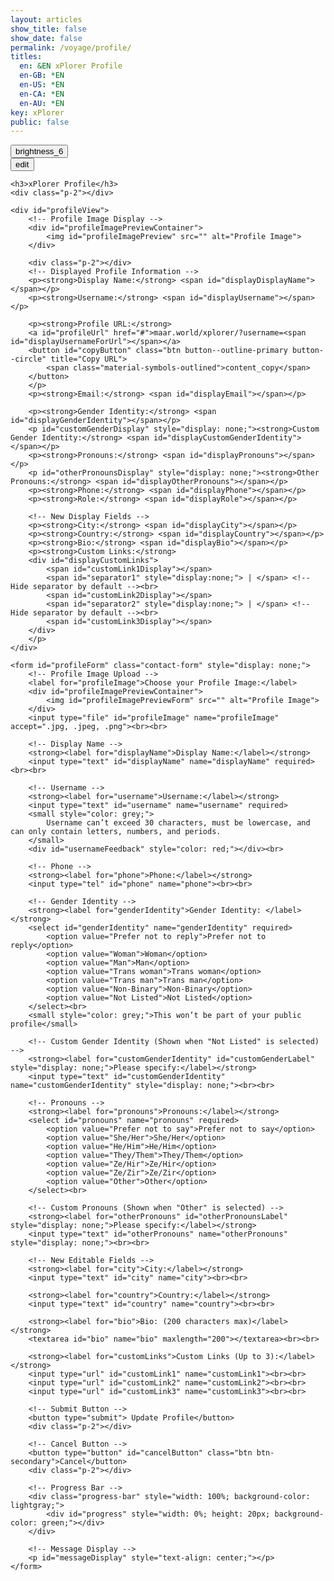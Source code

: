 ```yaml
---
layout: articles
show_title: false
show_date: false
permalink: /voyage/profile/
titles:
  en: &EN xPlorer Profile
  en-GB: *EN
  en-US: *EN
  en-CA: *EN
  en-AU: *EN
key: xPlorer
public: false 
---
```


<div class="p-5"></div>

<div class="form-container">
    <div class="button-container">
        <div class="back-button-container">
            <a href="/voyage" title="Voyage">
                <button id="backButton" class="btn button--outline-primary button--circle">
                    <span class="material-symbols-outlined">brightness_6</span>
                </button>
            </a>
        </div>
    <div class="edit-button-container">
        <button id="editButton" class="btn button--outline-primary button--circle" title="Edit Profile" data-mode="view">
            <span class="material-symbols-outlined" id="editButtonIcon">edit</span> 
        </button>
    </div>
    </div>

    <h3>xPlorer Profile</h3>
    <div class="p-2"></div>

    <div id="profileView">
        <!-- Profile Image Display -->
        <div id="profileImagePreviewContainer">
            <img id="profileImagePreview" src="" alt="Profile Image">
        </div>

        <div class="p-2"></div>
        <!-- Displayed Profile Information -->
        <p><strong>Display Name:</strong> <span id="displayDisplayName"></span></p>
        <p><strong>Username:</strong> <span id="displayUsername"></span></p>

        <p><strong>Profile URL:</strong> 
        <a id="profileUrl" href="#">maar.world/xplorer/?username=<span id="displayUsernameForUrl"></span></a>
        <button id="copyButton" class="btn button--outline-primary button--circle" title="Copy URL">
            <span class="material-symbols-outlined">content_copy</span>
        </button>
        </p>
        <p><strong>Email:</strong> <span id="displayEmail"></span></p>

        <p><strong>Gender Identity:</strong> <span id="displayGenderIdentity"></span></p>
        <p id="customGenderDisplay" style="display: none;"><strong>Custom Gender Identity:</strong> <span id="displayCustomGenderIdentity"></span></p>
        <p><strong>Pronouns:</strong> <span id="displayPronouns"></span></p>
        <p id="otherPronounsDisplay" style="display: none;"><strong>Other Pronouns:</strong> <span id="displayOtherPronouns"></span></p>
        <p><strong>Phone:</strong> <span id="displayPhone"></span></p>
        <p><strong>Role:</strong> <span id="displayRole"></span></p>

        <!-- New Display Fields -->
        <p><strong>City:</strong> <span id="displayCity"></span></p>
        <p><strong>Country:</strong> <span id="displayCountry"></span></p>
        <p><strong>Bio:</strong> <span id="displayBio"></span></p>
        <p><strong>Custom Links:</strong>
        <div id="displayCustomLinks">
            <span id="customLink1Display"></span>
            <span id="separator1" style="display:none;"> | </span> <!-- Hide separator by default --><br>
            <span id="customLink2Display"></span>
            <span id="separator2" style="display:none;"> | </span> <!-- Hide separator by default --><br>
            <span id="customLink3Display"></span>
        </div>
        </p>
    </div>

    <form id="profileForm" class="contact-form" style="display: none;">
        <!-- Profile Image Upload -->
        <label for="profileImage">Choose your Profile Image:</label>
        <div id="profileImagePreviewContainer">
            <img id="profileImagePreviewForm" src="" alt="Profile Image">
        </div>
        <input type="file" id="profileImage" name="profileImage" accept=".jpg, .jpeg, .png"><br><br>

        <!-- Display Name -->
        <strong><label for="displayName">Display Name:</label></strong>
        <input type="text" id="displayName" name="displayName" required><br><br>

        <!-- Username -->
        <strong><label for="username">Username:</label></strong>
        <input type="text" id="username" name="username" required>
        <small style="color: grey;">
            Username can’t exceed 30 characters, must be lowercase, and can only contain letters, numbers, and periods.
        </small>
        <div id="usernameFeedback" style="color: red;"></div><br>
        
        <!-- Phone -->
        <strong><label for="phone">Phone:</label></strong>
        <input type="tel" id="phone" name="phone"><br><br>

        <!-- Gender Identity -->
        <strong><label for="genderIdentity">Gender Identity: </label></strong>         
        <select id="genderIdentity" name="genderIdentity" required>
            <option value="Prefer not to reply">Prefer not to reply</option>
            <option value="Woman">Woman</option>
            <option value="Man">Man</option>
            <option value="Trans woman">Trans woman</option>
            <option value="Trans man">Trans man</option>
            <option value="Non-Binary">Non-Binary</option>
            <option value="Not Listed">Not Listed</option>
        </select><br>
        <small style="color: grey;">This won’t be part of your public profile</small>
        
        <!-- Custom Gender Identity (Shown when "Not Listed" is selected) -->
        <strong><label for="customGenderIdentity" id="customGenderLabel" style="display: none;">Please specify:</label></strong>
        <input type="text" id="customGenderIdentity" name="customGenderIdentity" style="display: none;"><br><br>

        <!-- Pronouns -->
        <strong><label for="pronouns">Pronouns:</label></strong>
        <select id="pronouns" name="pronouns" required>
            <option value="Prefer not to say">Prefer not to say</option>
            <option value="She/Her">She/Her</option>
            <option value="He/Him">He/Him</option>
            <option value="They/Them">They/Them</option>
            <option value="Ze/Hir">Ze/Hir</option>
            <option value="Ze/Zir">Ze/Zir</option>
            <option value="Other">Other</option>
        </select><br>

        <!-- Custom Pronouns (Shown when "Other" is selected) -->
        <strong><label for="otherPronouns" id="otherPronounsLabel" style="display: none;">Please specify:</label></strong>
        <input type="text" id="otherPronouns" name="otherPronouns" style="display: none;"><br><br>

        <!-- New Editable Fields -->
        <strong><label for="city">City:</label></strong>
        <input type="text" id="city" name="city"><br><br>

        <strong><label for="country">Country:</label></strong>
        <input type="text" id="country" name="country"><br><br>

        <strong><label for="bio">Bio: (200 characters max)</label></strong>
        <textarea id="bio" name="bio" maxlength="200"></textarea><br><br>

        <strong><label for="customLinks">Custom Links (Up to 3):</label></strong>
        <input type="url" id="customLink1" name="customLink1"><br><br>
        <input type="url" id="customLink2" name="customLink2"><br><br>
        <input type="url" id="customLink3" name="customLink3"><br><br>

        <!-- Submit Button -->
        <button type="submit"> Update Profile</button>
        <div class="p-2"></div>

        <!-- Cancel Button -->
        <button type="button" id="cancelButton" class="btn btn-secondary">Cancel</button>
        <div class="p-2"></div>

        <!-- Progress Bar -->
        <div class="progress-bar" style="width: 100%; background-color: lightgray;">
            <div id="progress" style="width: 0%; height: 20px; background-color: green;"></div>
        </div>

        <!-- Message Display -->
        <p id="messageDisplay" style="text-align: center;"></p>
    </form>
</div>

<script>
document.addEventListener('DOMContentLoaded', function() {
    const userId = localStorage.getItem('userId');
    let originalProfileImage = '';
    let currentUsername = ''; // Store the current username
    let isEditMode = false; // Track current mode

    // Fetch profile data
    fetchUserProfile(userId);

    async function fetchUserProfile(userId, forceRefresh = false) {
        const cacheKey = `profile_${userId}`;
        try {
            const data = await fetchDataWithCache(
                `https://api.plantasia.space/api/users/profile?userId=${userId}`,
                cacheKey,
                5, // Cache for 5 minutes
                forceRefresh
            );
            populateUserProfile(data);
        } catch (error) {
            console.error('Error fetching user data:', error);
            document.getElementById('messageDisplay').innerText = 'Error fetching user data. Please try again.';
        }
    }

function populateUserProfile(data) {
    console.log("Received profile data:", data); // Log profile data to verify content

    currentUsername = data.username || '';

    // Define the default image URL
    const defaultImageURL = "https://mw-storage.fra1.digitaloceanspaces.com/default/default-profile_thumbnail_mid.webp";

    // Set profile image to thumbMidURL if available, or fallback to the default image
    const previewImageURL = data.thumbMidURL || defaultImageURL;

    // Assign thumbMidURL or default image URL to the profile image elements
    const profileImageElement = document.getElementById('profileImagePreview');
    const profileImageFormElement = document.getElementById('profileImagePreviewForm');

    if (profileImageElement) {
        profileImageElement.src = previewImageURL;
        profileImageElement.style.display = 'block';
    }
    if (profileImageFormElement) {
        profileImageFormElement.src = previewImageURL;
        profileImageFormElement.style.display = 'block';
    }

    // Populate view mode fields
    document.getElementById('displayUsername').innerText = data.username || '';
    document.getElementById('displayUsernameForUrl').innerText = data.username || '';
    document.getElementById('profileUrl').href = `https://maar.world/xplorer/?username=${data.username || ''}`;
    document.getElementById('displayEmail').innerText = data.email || '';
    document.getElementById('displayPhone').innerText = data.phone || 'Not provided';
    document.getElementById('displayRole').innerText = data.role || 'Not provided';

    // Populate form fields for edit mode
    document.getElementById('displayName').value = data.displayName || '';
    document.getElementById('username').value = data.username || '';
    document.getElementById('phone').value = data.phone || '';

    // Handle gender identity and pronouns
    handleCustomFields(data);

    // Populate additional fields
    document.getElementById('displayDisplayName').innerText = data.displayName || '';
    document.getElementById('city').value = data.city || '';
    document.getElementById('displayCity').innerText = data.city || '';
    document.getElementById('country').value = data.country || '';
    document.getElementById('displayCountry').innerText = data.country || '';
    document.getElementById('bio').value = data.bio || '';
    document.getElementById('displayBio').innerText = data.bio || '';
    handleCustomLinks(data.customLinks || []);
}

    function handleCustomFields(data) {
        // Handle custom gender identity if "Not Listed"
        if (data.genderIdentity === 'Not Listed') {
            document.getElementById('displayGenderIdentity').innerText = data.customGenderIdentity;
            document.getElementById('customGenderDisplay').style.display = 'block';
        } else {
            document.getElementById('displayGenderIdentity').innerText = data.genderIdentity || 'Not provided';
            document.getElementById('customGenderDisplay').style.display = 'none';
        }

        // Handle other pronouns if "Other"
        if (data.pronouns === 'Other') {
            document.getElementById('displayPronouns').innerText = data.otherPronouns;
            document.getElementById('otherPronounsDisplay').style.display = 'block';
        } else {
            document.getElementById('displayPronouns').innerText = data.pronouns || 'Not provided';
            document.getElementById('otherPronounsDisplay').style.display = 'none';
        }
    }

    function handleCustomLinks(links) {
        document.getElementById('customLink1').value = links[0] || '';
        document.getElementById('customLink1Display').innerHTML = links[0] ? `<a href="${links[0]}" target="_blank">${links[0]}</a>` : '';
        document.getElementById('customLink2').value = links[1] || '';
        document.getElementById('customLink2Display').innerHTML = links[1] ? `<a href="${links[1]}" target="_blank">${links[1]}</a>` : '';
        document.getElementById('customLink3').value = links[2] || '';
        document.getElementById('customLink3Display').innerHTML = links[2] ? `<a href="${links[2]}" target="_blank">${links[2]}</a>` : '';
    }

    // Toggle edit mode or cancel edit
    document.getElementById('editButton').addEventListener('click', toggleEditMode);
    document.getElementById('cancelButton').addEventListener('click', toggleEditMode);

    function toggleEditMode() {
        isEditMode = !isEditMode;
        const profileForm = document.getElementById('profileForm');
        const profileView = document.getElementById('profileView');
        const editButtonIcon = document.getElementById('editButtonIcon');

        if (isEditMode) {
            profileView.style.display = 'none';
            profileForm.style.display = 'block';
            editButtonIcon.textContent = 'visibility';
        } else {
            profileView.style.display = 'block';
            profileForm.style.display = 'none';
            resetProfileImage();
            fetchUserProfile(userId, true);
            editButtonIcon.textContent = 'edit';
        }
    }

    document.getElementById('profileImage').addEventListener('change', (event) => {
        const file = event.target.files[0];
        if (file) {
            const reader = new FileReader();
            reader.onload = (e) => document.getElementById('profileImagePreviewForm').src = e.target.result;
            reader.readAsDataURL(file);
        }
    });

    function resetProfileImage() {
        document.getElementById('profileImagePreview').src = originalProfileImage;
        document.getElementById('profileImagePreviewForm').src = originalProfileImage;
    }

    // Submit profile form with image upload
    document.getElementById('profileForm').addEventListener('submit', async (event) => {
        event.preventDefault();

        const isUsernameValid = await checkUsername();
        if (!isUsernameValid) return;

        const profileImageFile = document.getElementById('profileImage').files[0];
        let profileImageKey = null;

        if (profileImageFile) {
            try {
                profileImageKey = await uploadProfileImage(profileImageFile);
            } catch (error) {
                document.getElementById('messageDisplay').innerText = 'Failed to upload profile image. Please try again.';
                return;
            }
        }

        finalizeUserProfileUpdate(profileImageKey);
    });

async function uploadProfileImage(file) {
    const userId = localStorage.getItem('userId');

    console.log("Requesting presigned URL for image upload...");
    const presignedUrlResponse = await fetch('https://api.plantasia.space/api/users/generate-profile-image-upload-url', {
        method: 'POST',
        headers: { 'Content-Type': 'application/json' },
        body: JSON.stringify({ userId, fileName: file.name, fileType: file.type })
    });
    const { uploadURL, fileKey } = await presignedUrlResponse.json();
    console.log("Presigned URL received:", { uploadURL, fileKey });

    await fetch(uploadURL, { method: 'PUT', body: file });
    return fileKey;
}

async function finalizeUserProfileUpdate(profileImageKey = null) {
    const userId = localStorage.getItem('userId');
    console.log("Finalizing profile with userId:", userId);

    if (!userId) {
        document.getElementById('messageDisplay').innerText = 'User ID is missing. Please log in again.';
        return;
    }

    const profileData = {
        userId,
        username: document.getElementById('username').value.trim().toLowerCase(),
        displayName: document.getElementById('displayName').value.trim(),
        phone: document.getElementById('phone').value,
        genderIdentity: document.getElementById('genderIdentity').value,
        customGenderIdentity: document.getElementById('customGenderIdentity').value || null,
        pronouns: document.getElementById('pronouns').value,
        otherPronouns: document.getElementById('otherPronouns').value || null,
        city: document.getElementById('city').value.trim(),
        country: document.getElementById('country').value.trim(),
        bio: document.getElementById('bio').value.trim(),
        customLinks: JSON.stringify([
            document.getElementById('customLink1').value.trim(),
            document.getElementById('customLink2').value.trim(),
            document.getElementById('customLink3').value.trim()
        ])
    };

    if (profileImageKey) {
        profileData.profileImageKey = profileImageKey;
    }

    const response = await fetch('https://api.plantasia.space/api/users/finalize-profile-image', {
        method: 'POST',
        headers: { 'Content-Type': 'application/json' },
        body: JSON.stringify(profileData)
    });

    const result = await response.json();
    console.log("Response from profile finalization:", result);

    if (result.success) {
        document.getElementById('messageDisplay').innerText = 'Profile updated successfully!';
        
        // Clear cache for the updated profile and fetch new data
        clearCachedData(`profile_${userId}`);
        
        // Wait a moment before re-fetching to ensure cache is cleared
        setTimeout(() => {
            fetchUserProfile(userId, true).then(() => {
                toggleEditMode(); // Switch back to view mode after refreshing profile data
            });
        }, 200); // Adjust delay if necessary
    } else {
        document.getElementById('messageDisplay').innerText = 'Failed to update profile. Please try again.';
    }
}

    // Validate username uniqueness
    const usernameInput = document.getElementById('username');
    const feedbackElement = document.getElementById('usernameFeedback');
    const validUsername = /^[a-z0-9_.]{1,30}$/;

    async function checkUsername() {
        const username = usernameInput.value.trim().toLowerCase();

        if (!validUsername.test(username)) {
            feedbackElement.innerText = 'Invalid username format.';
            feedbackElement.style.color = 'red';
            return false;
        }

        if (username === currentUsername) {
            feedbackElement.innerText = 'This is your current username.';
            feedbackElement.style.color = 'green';
            return true;
        }

        const isUnique = await checkUsernameUniqueness(username, userId);
        feedbackElement.innerText = isUnique ? 'Username is available!' : 'Username is already taken.';
        feedbackElement.style.color = isUnique ? 'green' : 'red';
        return isUnique;
    }

    const debouncedCheckUsername = debounce(checkUsername, 500);
    usernameInput.addEventListener('input', debouncedCheckUsername);

    async function checkUsernameUniqueness(username, currentUserId = null) {
        try {
            const url = new URL('https://api.plantasia.space/api/users/checkUsername');
            url.searchParams.append('username', username);
            if (currentUserId) {
                url.searchParams.append('currentUserId', currentUserId);
            }
            const response = await fetch(url.toString());
            const data = await response.json();
            return data.isUnique;
        } catch (error) {
            console.error('Error checking username uniqueness:', error);
            return false;
        }
    }

    function debounce(func, delay) {
        let timeout;
        return function(...args) {
            clearTimeout(timeout);
            timeout = setTimeout(() => func.apply(this, args), delay);
        };
    }

    // Initialize profile view on page load
    fetchUserProfile(userId);
});
</script>
